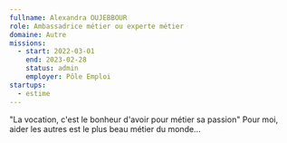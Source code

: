 ```yaml
---
fullname: Alexandra OUJEBBOUR
role: Ambassadrice métier ou experte métier
domaine: Autre
missions:
  - start: 2022-03-01
    end: 2023-02-28
    status: admin
    employer: Pôle Emploi
startups:
  - estime
---
```


"La vocation, c'est le bonheur d'avoir pour métier sa passion"
Pour moi, aider les autres est le plus beau métier du monde...
